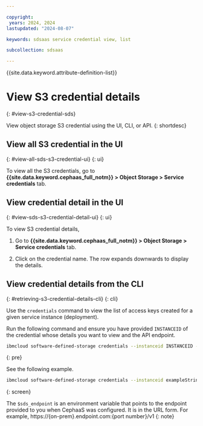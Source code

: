 ```yaml
---

copyright:
 years: 2024, 2024
lastupdated: "2024-08-07"

keywords: sdsaas service credential view, list

subcollection: sdsaas

---
```


{{site.data.keyword.attribute-definition-list}}

# View S3 credential details
{: #view-s3-credential-sds}

View object storage S3 credential using the UI, CLI, or API.
{: shortdesc}


## View all S3 credential in the UI
{: #view-all-sds-s3-credential-ui}
{: ui}

To view all the S3 credentials, go to **{{site.data.keyword.cephaas_full_notm}} > Object Storage > Service credentials** tab.


## View credential detail in the UI
{: #view-sds-s3-credential-detail-ui}
{: ui}

To view S3 credential details,

1. Go to **{{site.data.keyword.cephaas_full_notm}} > Object Storage > Service credentials** tab.

2. Click on the credential name. The row expands downwards to display the details.


## View credential details from the CLI
{: #retrieving-s3-credential-details-cli}
{: cli}

Use the `credentials` command to view the list of access keys created for a given service instance (deployment).

Run the following command and ensure you have provided `INSTANCEID` of the credential whose details you want to view and the API endpoint.


```sh
ibmcloud software-defined-storage credentials --instanceid INSTANCEID --url string
```
{: pre}

See the following example.

```bash
ibmcloud software-defined-storage credentials --instanceid exampleString --url $sds_endpoint
```
{: screen}

The `$sds_endpoint` is an environment variable that points to the endpoint provided to you when CephaaS was configured. It is in the URL form. For example, https://{on-prem}.endpoint.com:{port number}/v1
{: note}
